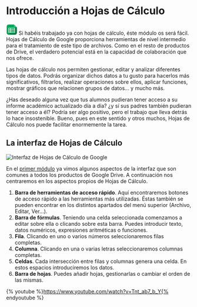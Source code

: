 # Introducción a Hojas de Cálculo

![Google Sheets.png](images/30px-Google_Sheets.png) Si habéis trabajado ya con hojas de cálculo, éste módulo os será fácil. Hojas de Cálculo de Google proporciona herramientas de nivel intermedio para el tratamiento de este tipo de archivos. Como en el resto de productos de Drive, el verdadero potencial está en la capacidad de colaboración que nos ofrece.

Las hojas de cálculo nos permiten gestionar, editar y analizar diferentes tipos de datos. Podrás organizar dichos datos a tu gusto para
hacerlos más significativos, filtrarlos, realizar operaciones sobre ellos, aplicar funciones, mostrar gráficos que relacionen grupos de
datos... y mucho más.

¿Has deseado alguna vez que tus alumnos pudieran tener acceso a su informe académico actualizado día a día? ¿y sí sus padres también pudieran tener acceso a él? Podría ser algo positivo, pero el trabajo que lleva detrás lo hace insostenible. Bueno, pues en este sentido y otros muchos, Hojas de Cálculo nos puede facilitar enormemente la tarea.

## La interfaz de Hojas de Cálculo

![Interfaz de Hojas de Cálculo de Google](images/Interfaz_de_Hojas_de_Cálculo_de_Google.png)

En el [primer módulo](creacion-y-gestion-de-archivos-en-google-drive.md) ya vimos algunos aspectos de la interfaz que son comunes a todos los productos de Google Drive. A continuación nos centraremos en los aspectos propios de Hojas de Cálculo.

1.  **Barra de herramientas de acceso rápido**. Aquí encontraremos botones de acceso rápido a las herramientas más utilizadas. Éstas también se pueden encontrar en los distintos apartados del menú superior (Archivo, Editar, Ver...).
2.  **Barra de fórmulas**. Teniendo una celda seleccionada comenzamos a editar sobre ella o clicando sobre esta barra. Puedes introducir texto, datos numéricos, expresiones aritméticas o funciones.
3.  **Fila**. Clicando en uno o varios números seleccionaremos filas completas.
4.  **Columna**. Clicando en una o varias letras seleccionaremos columnas completas.
5.  **Celdas**. Cada intersección entre filas y columnas genera una celda. En estos espacios introduciremos los datos.
6.  **Barra de hojas**. Puedes añadir hojas, gestionarlas o cambiar el orden de las mismas.

{% youtube %}https://www.youtube.com/watch?v=Tnt_ab7_b_Y{% endyoutube %}